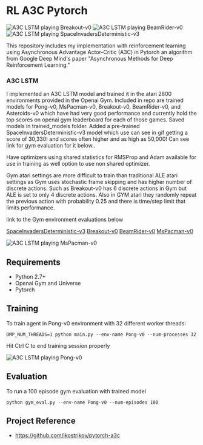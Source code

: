 
# RL A3C Pytorch

![A3C LSTM playing Breakout-v0](https://github.com/dgriff777/rl_a3c_pytorch/blob/master/demo/Breakout.gif) ![A3C LSTM playing BeamRider-v0](https://github.com/dgriff777/rl_a3c_pytorch/blob/master/demo/BeamRider.gif) ![A3C LSTM playing SpaceInvadersDeterministic-v3](https://github.com/dgriff777/rl_a3c_pytorch/blob/master/demo/SpaceInvaders.gif)

This repository includes my implementation with reinforcement learning using Asynchronous Advantage Actor-Critic (A3C) in Pytorch an algorithm from Google Deep Mind's paper "Asynchronous Methods for Deep Reinforcement Learning."

### A3C LSTM

I implemented an A3C LSTM model and trained it in the atari 2600 environments provided in the Openai Gym. Included in repo are trained models for Pong-v0, MsPacman-v0, Breakout-v0, BeamRider-v0, and Asteroids-v0 which have had very good performance and currently hold the top scores on openai gym leaderboard for each of those games. Saved models in trained_models folder. Added a pre-trained SpaceInvadersDeterministic-v3 model which use can see in gif getting a score of 30,330! and scores often higher and as high as 50,000! Can see link for gym evaluation for it below..

Have optimizers using shared statistics for RMSProp and Adam available for use in training as well option to use non shared optimizer.

Gym atari settings are more difficult to train than traditional ALE atari settings as Gym uses stochastic frame skipping and has higher number of discrete actions. Such as Breakout-v0 has 6 discrete actions in Gym but ALE is set to only 4 discrete actions. Also in GYM atari they randomly repeat the previous action with probability 0.25 and there is time/step limit that limits performance.

link to the Gym environment evaluations below

[SpaceInvadersDeterministic-v3](https://gym.openai.com/evaluations/eval_ZaX8BbF5Rl6Hi6CViyMuoQ#reproducibility)
[Breakout-v0](https://gym.openai.com/envs/Breakout-v0)
[BeamRider-v0](https://gym.openai.com/envs/BeamRider-v0)
[MsPacman-v0](https://gym.openai.com/envs/MsPacman-v0)



![A3C LSTM playing MsPacman-v0](https://github.com/dgriff777/rl_a3c_pytorch/blob/master/demo/MsPacman.gif)

## Requirements

- Python 2.7+
- Openai Gym and Universe
- Pytorch

## Training
To train agent in Pong-v0 environment with 32 different worker threads:

```
OMP_NUM_THREADS=1 python main.py --env-name Pong-v0 --num-processes 32
```

Hit Ctrl C to end training session properly

![A3C LSTM playing Pong-v0](https://github.com/dgriff777/rl_a3c_pytorch/blob/master/demo/Pong.gif)

## Evaluation
To run a 100 episode gym evaluation with trained model
```
python gym_eval.py --env-name Pong-v0 --num-episodes 100
```

## Project Reference

- https://github.com/ikostrikov/pytorch-a3c



